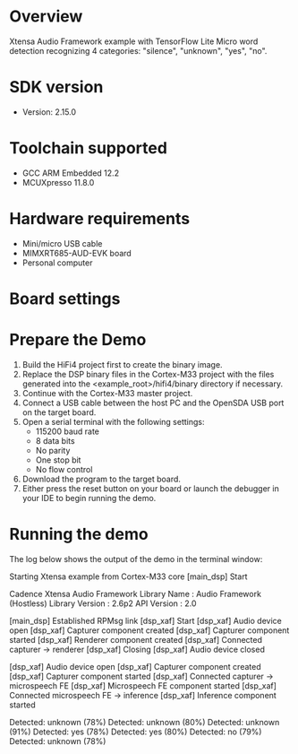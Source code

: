 Overview
========
Xtensa Audio Framework example with TensorFlow Lite Micro word detection
recognizing 4 categories: "silence", "unknown", "yes", "no".


SDK version
===========
- Version: 2.15.0

Toolchain supported
===================
- GCC ARM Embedded  12.2
- MCUXpresso  11.8.0

Hardware requirements
=====================
- Mini/micro USB cable
- MIMXRT685-AUD-EVK board
- Personal computer

Board settings
==============

Prepare the Demo
================
1. Build the HiFi4 project first to create the binary image.
2. Replace the DSP binary files in the Cortex-M33 project with the files
   generated into the <example_root>/hifi4/binary directory if necessary.
3. Continue with the Cortex-M33 master project.
4. Connect a USB cable between the host PC and the OpenSDA USB port on the target board.
5. Open a serial terminal with the following settings:
   - 115200 baud rate
   - 8 data bits
   - No parity
   - One stop bit
   - No flow control
6. Download the program to the target board.
7. Either press the reset button on your board or launch the debugger in your IDE to begin running the demo.

Running the demo
================
The log below shows the output of the demo in the terminal window:

Starting Xtensa example from Cortex-M33 core
[main_dsp] Start

Cadence Xtensa Audio Framework
  Library Name    : Audio Framework (Hostless)
  Library Version : 2.6p2
  API Version     : 2.0

[main_dsp] Established RPMsg link
[dsp_xaf] Start
[dsp_xaf] Audio device open
[dsp_xaf] Capturer component created
[dsp_xaf] Capturer component started
[dsp_xaf] Renderer component created
[dsp_xaf] Connected capturer -> renderer
[dsp_xaf] Closing
[dsp_xaf] Audio device closed

[dsp_xaf] Audio device open
[dsp_xaf] Capturer component created
[dsp_xaf] Capturer component started
[dsp_xaf] Connected capturer -> microspeech FE
[dsp_xaf] Microspeech FE component started
[dsp_xaf] Connected microspeech FE -> inference
[dsp_xaf] Inference component started

Detected: unknown (78%)
Detected: unknown (80%)
Detected: unknown (91%)
Detected: yes (78%)
Detected: yes (80%)
Detected: no (79%)
Detected: unknown (78%)

